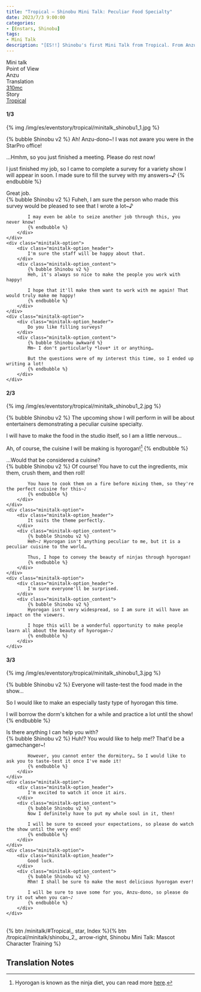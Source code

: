 ```yaml
---
title: "Tropical – Shinobu Mini Talk: Peculiar Food Specialty"
date: 2023/7/3 9:00:00
categories:
- [Enstars, Shinobu]
tags:
- Mini Talk
description: "[ES!!] Shinobu's first Mini Talk from Tropical. From Anzu's POV."
---
```

<div class="three-wrapper" style="--storyColor:#965e7d;--storyColor-rgb:150,94,125;--storyColor-h:326.8;--storyColor-s: 23%;--storyColor-l:47.8%;">
    <div class="info-area">
        <div class="info">
            <div class="info-item characters">
                <div class="label">
                    Mini talk
                </div>
                <div class="value">
								<a href="/categories/Enstars/Shinobu" character="Shinobu"></a>
                </div>
            </div>
            <div class="info-item one">
                <div class="label">
                    Point of View
                </div>
                <div class="value">
                    Anzu
                </div>
            </div>
            <div class="info-item two">
                <div class="label">
                    Translation
                </div>
                <div class="value">
                    <a href="/about">310mc</a>
                </div>
            </div>
            <div class="info-item three">
                <div class="label">
                   Story
                </div>
                <div class="value">
                    <a href="/tropical">Tropical</a>
                </div>
            </div>
        </div>
    </div>
</div>

<!-- more -->

#### <div mt="rare"></div> 1/3

{% img /img/es/eventstory/tropical/minitalk_shinobu1_1.jpg %}

{% bubble Shinobu v2 %}
Ah! Anzu-dono~! I was not aware you were in the StarPro office!

…Hmhm, so you just finished a meeting. Please do rest now!

I just finished my job, so I came to complete a survey for a variety show I will appear in soon. I made sure to fill the survey with my answers~♪
{% endbubble %}

<div class="minitalk" character="Anzu">
    <div class="minitalk-option">
        <div class="minitalk-option_header">
            Great job.
        </div>
        <div class="minitalk-option_content">
            {% bubble Shinobu v2 %}
            Fuheh, I am sure the person who made this survey would be pleased to see that I wrote a lot~♪

            I may even be able to seize another job through this, you never know!
			{% endbubble %}
        </div>
    </div>
    <div class="minitalk-option">
        <div class="minitalk-option_header">
            I'm sure the staff will be happy about that.
        </div>
        <div class="minitalk-option_content">
            {% bubble Shinobu v2 %}
            Heh, it's always so nice to make the people you work with happy!

            I hope that it'll make them want to work with me again! That would truly make me happy!
			{% endbubble %}
        </div>
    </div>
    <div class="minitalk-option">
        <div class="minitalk-option_header">
            Do you like filling surveys?
        </div>
        <div class="minitalk-option_content">
            {% bubble Shinobu awkward %}
            Mm~ I don't particularly *love* it or anything…

            But the questions were of my interest this time, so I ended up writing a lot!
			{% endbubble %}
        </div>
    </div>
</div>

#### <div mt="rare"></div> 2/3

{% img /img/es/eventstory/tropical/minitalk_shinobu1_2.jpg %}

{% bubble Shinobu v2 %}
The upcoming show I will perform in will be about entertainers demonstrating a peculiar cuisine specialty.

I will have to make the food in the studio itself, so I am a little nervous…

Ah, of course, the cuisine I will be making is hyorogan![^1]
{% endbubble %}

<div class="minitalk" character="Anzu">
    <div class="minitalk-option">
        <div class="minitalk-option_header">
            …Would that be considered a cuisine?
        </div>
        <div class="minitalk-option_content">
            {% bubble Shinobu v2 %}
            Of course! You have to cut the ingredients, mix them, crush them, and then roll!

            You have to cook them on a fire before mixing them, so they're the perfect cuisine for this~♪
			{% endbubble %}
        </div>
    </div>
    <div class="minitalk-option">
        <div class="minitalk-option_header">
            It suits the theme perfectly.
        </div>
        <div class="minitalk-option_content">
            {% bubble Shinobu v2 %}
            Heh~♪ Hyorogan isn't anything peculiar to me, but it is a peculiar cuisine to the world…

            Thus, I hope to convey the beauty of ninjas through hyorogan!
			{% endbubble %}
        </div>
    </div>
    <div class="minitalk-option">
        <div class="minitalk-option_header">
            I'm sure everyone'll be surprised.
        </div>
        <div class="minitalk-option_content">
            {% bubble Shinobu v2 %}
            Hyorogan isn't very widespread, so I am sure it will have an impact on the viewers.

            I hope this will be a wonderful opportunity to make people learn all about the beauty of hyorogan~♪
			{% endbubble %}
        </div>
    </div>
</div>

#### <div mt="rare"></div> 3/3

{% img /img/es/eventstory/tropical/minitalk_shinobu1_3.jpg %}

{% bubble Shinobu v2 %}
Everyone will taste-test the food made in the show…

So I would like to make an especially tasty type of hyorogan this time.

I will borrow the dorm's kitchen for a while and practice a lot until the show!
{% endbubble %}

<div class="minitalk" character="Anzu">
    <div class="minitalk-option">
        <div class="minitalk-option_header">
          Is there anything I can help you with?
        </div>
        <div class="minitalk-option_content">
            {% bubble Shinobu v2 %}
            Huh!? You would like to help me!? That'd be a gamechanger~!

            However, you cannot enter the dormitory… So I would like to ask you to taste-test it once I've made it!
			{% endbubble %}
        </div>
    </div>
    <div class="minitalk-option">
        <div class="minitalk-option_header">
            I'm excited to watch it once it airs.
        </div>
        <div class="minitalk-option_content">
            {% bubble Shinobu v2 %}
            Now I definitely have to put my whole soul in it, then!

            I will be sure to exceed your expectations, so please do watch the show until the very end!
			{% endbubble %}
        </div>
    </div>
    <div class="minitalk-option">
        <div class="minitalk-option_header">
            Good luck.
        </div>
        <div class="minitalk-option_content">
            {% bubble Shinobu v2 %}
            Mhm! I shall be sure to make the most delicious hyorogan ever!

            I will be sure to save some for you, Anzu-dono, so please do try it out when you can~♪
			{% endbubble %}
        </div>
    </div>
</div>
<br>
<div toc>{% btn /minitalk/#Tropical,, star, Index %}{% btn /tropical/minitalk/shinobu_2,, arrow-right, Shinobu Mini Talk: Mascot Character Training %}</div>

## Translation Notes

[^1]: Hyorogan is known as the ninja diet, you can read more <a href="https://en.wikipedia.org/wiki/Ninja_diet" target="_blank">here</a>.

